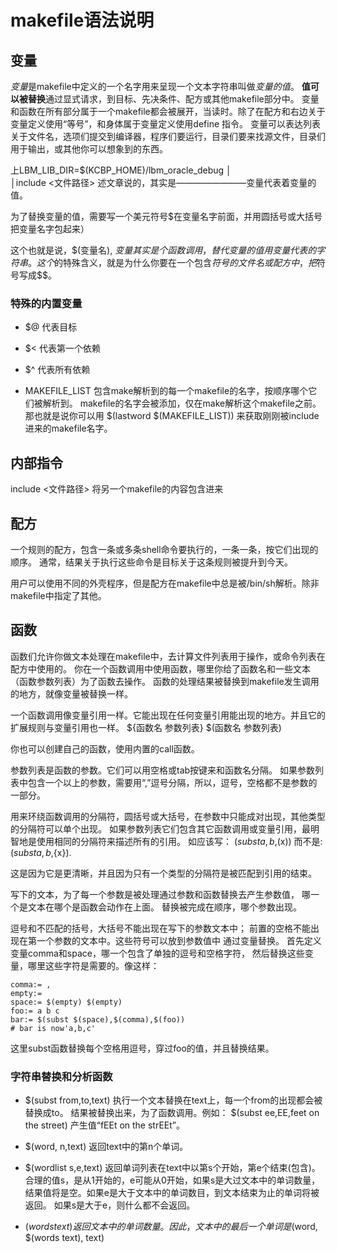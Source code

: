 # makefile语法说明

## 变量
*变量*是makefile中定义的一个名字用来呈现一个文本字符串叫做*变量的值*。
**值可以被替换**通过显式请求，到目标、先决条件、配方或其他makefile部分中。
变量和函数在所有部分属于一个makefile都会被展开，当读时。除了在配方和右边关于变量定义使用“等号”，和身体属于变量定义使用define 指令。
变量可以表达列表关于文件名，选项们提交到编译器，程序们要运行，目录们要来找源文件，目录们用于输出，或其他你可以想象到的东西。

上LBM_LIB_DIR=$(KCBP_HOME)/lbm_oracle_debug                                                      │                                 
                                                                                               │include <文件路径> 
述文章说的，其实是————————变量代表着变量的值。

为了替换变量的值，需要写一个美元符号$在变量名字前面，并用圆括号或大括号把变量名字包起来）

这个也就是说，$(变量名), ${变量} 其实是个函数调用，替代变量的值用变量代表的字符串。
这个$的特殊含义，就是为什么你要在一个包含$符号的文件名或配方中，把$符号写成$$。

### 特殊的内置变量
* $@
代表目标

* $<
代表第一个依赖

* $^
代表所有依赖

* MAKEFILE_LIST
包含make解析到的每一个makefile的名字，按顺序哪个它们被解析到。
makefile的名字会被添加，仅在make解析这个makefile之前。
那也就是说你可以用
	$(lastword $(MAKEFILE_LIST))
来获取刚刚被include进来的makefile名字。


## 内部指令

include <文件路径>
将另一个makefile的内容包含进来

## 配方
一个规则的配方，包含一条或多条shell命令要执行的，一条一条，按它们出现的顺序。
通常，结果关于执行这些命令是目标关于这条规则被提升到今天。

用户可以使用不同的外壳程序，但是配方在makefile中总是被/bin/sh解析。除非makefile中指定了其他。

## 函数
函数们允许你做文本处理在makefile中，去计算文件列表用于操作，或命令列表在配方中使用的。
你在一个函数调用中使用函数，哪里你给了函数名和一些文本（函数参数列表）为了函数去操作。
函数的处理结果被替换到makefile发生调用的地方，就像变量被替换一样。

一个函数调用像变量引用一样。它能出现在任何变量引用能出现的地方。并且它的扩展规则与变量引用也一样。
${函数名 参数列表}
$(函数名 参数列表)

你也可以创建自己的函数，使用内置的call函数。

参数列表是函数的参数。它们可以用空格或tab按键来和函数名分隔。
如果参数列表中包含一个以上的参数，需要用“,”逗号分隔，所以，逗号，空格都不是参数的一部分。

用来环绕函数调用的分隔符，圆括号或大括号，在参数中只能成对出现，其他类型的分隔符可以单个出现。
如果参数列表它们包含其它函数调用或变量引用，最明智地是使用相同的分隔符来描述所有的引用。
如应该写：
	$(subst a,b,$(x))
而不是:
	$(subst a,b,${x}).

这是因为它是更清晰，并且因为只有一个类型的分隔符是被匹配到引用的结束。

写下的文本，为了每一个参数是被处理通过参数和函数替换去产生参数值，
哪一个是文本在哪个是函数会动作在上面。
替换被完成在顺序，哪个参数出现。

逗号和不匹配的括号，大括号不能出现在写下的参数文本中；
前置的空格不能出现在第一个参数的文本中。这些符号可以放到参数值中
通过变量替换。
首先定义变量comma和space，哪一个包含了单独的逗号和空格字符，
然后替换这些变量，哪里这些字符是需要的。像这样：

	comma:= ,
	empty:= 
	space:= $(empty) $(empty)
	foo:= a b c
	bar:= $(subst $(space),$(comma),$(foo))
	# bar is now'a,b,c'

这里subst函数替换每个空格用逗号，穿过foo的值，并且替换结果。


### 字符串替换和分析函数

* $(subst from,to,text)
执行一个文本替换在text上，每一个from的出现都会被替换成to。
结果被替换出来，为了函数调用。例如：
	$(subst ee,EE,feet on the street)
产生值“fEEt on the strEEt”。

* $(word, n,text)
返回text中的第n个单词。

* $(wordlist s,e,text)
返回单词列表在text中以第s个开始，第e个结束(包含)。
合理的值s，是从1开始的，e可能从0开始，如果s是大过文本中的单词数量，
结果值将是空。如果e是大于文本中的单词数目，到文本结束为止的单词将被返回。
如果s是大于e，则什么都不会返回。

* $(words text)
返回文本中的单词数量。
因此，文本中的最后一个单词是$(word, $(words text), text)



















